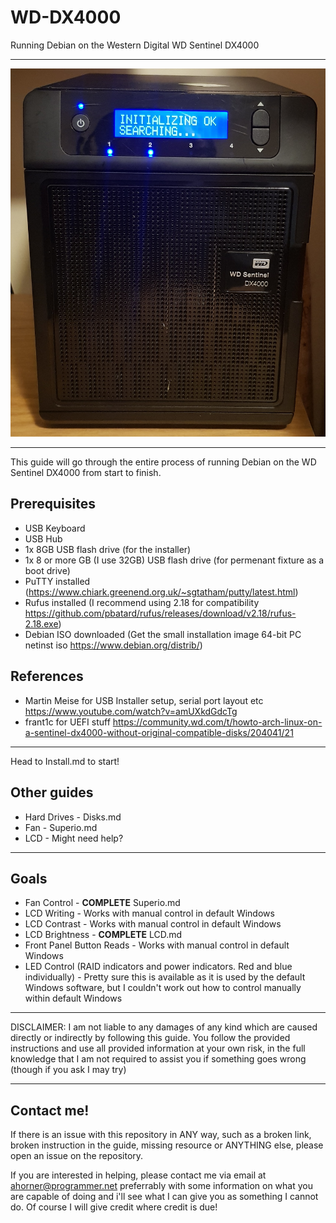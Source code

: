 # WD-DX4000
Running Debian on the Western Digital WD Sentinel DX4000

---

![WD Sentinel DX4000](./img/wdnas.jpg?raw=true)

---

This guide will go through the entire process of running Debian on the WD Sentinel DX4000 from start to finish.

## Prerequisites
- USB Keyboard
- USB Hub
- 1x 8GB USB flash drive (for the installer)
- 1x 8 or more GB (I use 32GB) USB flash drive (for permenant fixture as a boot drive)
- PuTTY installed (https://www.chiark.greenend.org.uk/~sgtatham/putty/latest.html)
- Rufus installed (I recommend using 2.18 for compatibility https://github.com/pbatard/rufus/releases/download/v2.18/rufus-2.18.exe)
- Debian ISO downloaded (Get the small installation image 64-bit PC netinst iso https://www.debian.org/distrib/)

## References
- Martin Meise for USB Installer setup, serial port layout etc https://www.youtube.com/watch?v=amUXkdGdcTg
- frant1c for UEFI stuff https://community.wd.com/t/howto-arch-linux-on-a-sentinel-dx4000-without-original-compatible-disks/204041/21

---

Head to Install.md to start!

## Other guides
- Hard Drives - Disks.md
- Fan - Superio.md
- LCD - Might need help?

---

## Goals
- Fan Control - **COMPLETE** Superio.md
- LCD Writing - Works with manual control in default Windows
- LCD Contrast - Works with manual control in default Windows
- LCD Brightness - **COMPLETE** LCD.md
- Front Panel Button Reads - Works with manual control in default Windows
- LED Control (RAID indicators and power indicators. Red and blue individually) - Pretty sure this is available as it is used by the default Windows software, but I couldn't work out how to control manually within default Windows

---

DISCLAIMER: I am not liable to any damages of any kind which are caused directly or indirectly by following this guide. You follow the provided instructions and use all provided information at your own risk, in the full knowledge that I am not required to assist you if something goes wrong (though if you ask I may try)

---

## Contact me!

If there is an issue with this repository in ANY way, such as a broken link, broken instruction in the guide, missing resource or ANYTHING else, please open an issue on the repository.

If you are interested in helping, please contact me via email at ahorner@programmer.net preferrably with some information on what you are capable of doing and i'll see what I can give you as something I cannot do. Of course I will give credit where credit is due!